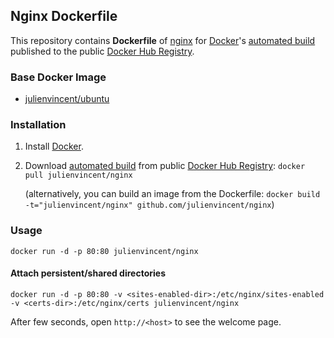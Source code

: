 ## Nginx Dockerfile

This repository contains **Dockerfile** of [nginx](http://nginx.org/) for [Docker](https://www.docker.com/)'s [automated build](https://registry.hub.docker.com/u/julienvincent/nginx/) published to the public [Docker Hub Registry](https://registry.hub.docker.com/).


### Base Docker Image

* [julienvincent/ubuntu](https://registry.hub.docker.com/u/julienvincent/ubuntu/)


### Installation

1. Install [Docker](https://www.docker.com/).

2. Download [automated build](https://registry.hub.docker.com/u/julienvincent/nginx/) from public [Docker Hub Registry](https://registry.hub.docker.com/): `docker pull julienvincent/nginx`

   (alternatively, you can build an image from the Dockerfile: `docker build -t="julienvincent/nginx" github.com/julienvincent/nginx`)


### Usage

    docker run -d -p 80:80 julienvincent/nginx

#### Attach persistent/shared directories

    docker run -d -p 80:80 -v <sites-enabled-dir>:/etc/nginx/sites-enabled -v <certs-dir>:/etc/nginx/certs julienvincent/nginx

After few seconds, open `http://<host>` to see the welcome page.
